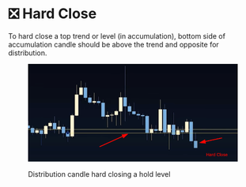 # ❎ Hard Close

To hard close a top trend or level (in accumulation), bottom side of accumulation candle should be above the trend and opposite for distribution.

<figure><img src="../../.gitbook/assets/image (5) (1) (1).png" alt=""><figcaption><p>Distribution candle hard closing a hold level</p></figcaption></figure>
